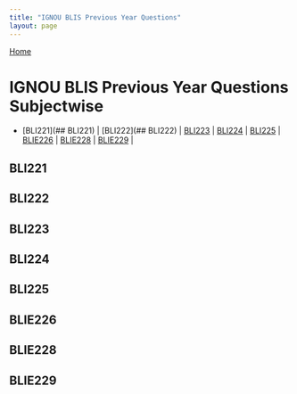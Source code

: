 ```yaml
---
title: "IGNOU BLIS Previous Year Questions"
layout: page
---
```

[Home](https://papatakabookclub.github.io/)
# IGNOU BLIS Previous Year Questions Subjectwise
- [BLI221](## BLI221) |  [BLI222](## BLI222) |   [BLI223](https://www.clubhouse.com/join/papataka-book-club/UMhzRvrU) | [BLI224](https://t.me/papatakabookclub) |  [BLI225](https://www.goodreads.com/group/show/720243-papataka-book-club) | [BLIE226](https://www.instagram.com/papatakabookclub/) | [BLIE228](https://www.instagram.com/papatakabookclub/) | [BLIE229](https://www.instagram.com/papatakabookclub/) | 
## BLI221
## BLI222
## BLI223
## BLI224
## BLI225
## BLIE226
## BLIE228
## BLIE229
